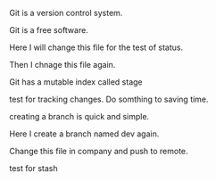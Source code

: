 Git is a version control system.

Git is a free software.

Here I will change this file for the test of status.

Then I chnage this file again.

Git has a mutable index called stage

test for tracking changes.
Do somthing to saving time.

creating a branch is quick and simple.

Here I create a branch named dev again.

Change this file in company and push to remote.

test for stash